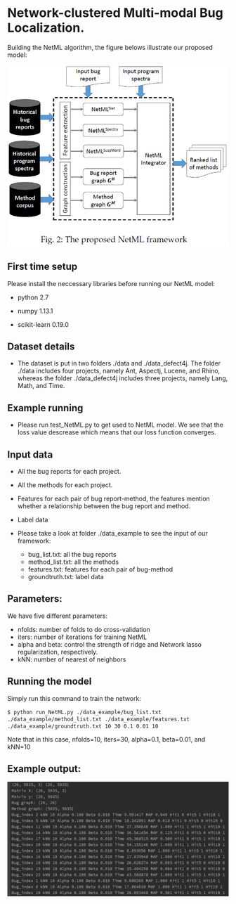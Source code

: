 # Network-clustered Multi-modal Bug Localization.
Building the NetML algorithm, the figure belows illustrate our proposed model:

![Propose model for the NetML](./doc/framework.png)

First time setup
----------------
Please install the neccessary libraries before running our NetML model:
   
- python 2.7

- numpy 1.13.1

- scikit-learn 0.19.0


Dataset details
----------------

* The dataset is put in two folders ./data and ./data_defect4j. The folder ./data includes four projects, namely Ant, Aspectj, Lucene, and Rhino, whereas the folder ./data_defect4j includes three projects, namely Lang, Math, and Time.


Example running 
----------------

* Please run test_NetML.py to get used to NetML model. We see that the loss value descrease which means that our loss function converges. 

Input data
----------------

* All the bug reports for each project.
* All the methods for each project.
* Features for each pair of bug report-method, the features mention whether a relationship between the bug report and method. 
* Label data

* Please take a look at folder ./data_example to see the input of our framework: 

	* bug_list.txt: all the bug reports 
	* method_list.txt: all the methods 
	* features.txt: features for each pair of bug-method
	* groundtruth.txt: label data
	
Parameters:
----------------
We have five different parameters:

* nfolds: number of folds to do cross-validation
* iters: number of iterations for training NetML
* alpha and beta: control the strength of ridge and Network lasso regularization, respectively. 
* kNN: number of nearest of neighbors 

Running the model
----------------
Simply run this command to train the network: 

	$ python run_NetML.py ./data_example/bug_list.txt ./data_example/method_list.txt ./data_example/features.txt ./data_example/groundtruth.txt 10 30 0.1 0.01 10
	
Note that in this case, nfolds=10, iters=30, alpha=0.1, beta=0.01, and kNN=10

Example output: 
----------------

![Output](./doc/output.png)

